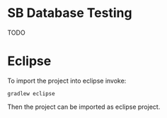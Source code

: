 # SB Database Testing

TODO 

# Eclipse 

To import the project into eclipse invoke:

	gradlew eclipse
	
Then the project can be imported as eclipse project.
